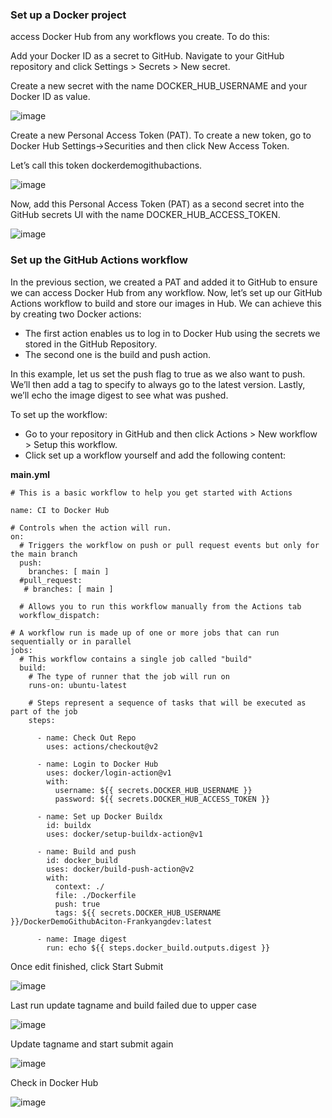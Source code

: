 
### Set up a Docker project ###

access Docker Hub from any workflows you create. To do this:

Add your Docker ID as a secret to GitHub. Navigate to your GitHub repository and click Settings > Secrets > New secret.

Create a new secret with the name DOCKER_HUB_USERNAME and your Docker ID as value.

![image](https://user-images.githubusercontent.com/39177230/115870296-a3206100-a471-11eb-85f9-c5a9a5809d94.png)

Create a new Personal Access Token (PAT). To create a new token, go to Docker Hub Settings->Securities and then click New Access Token.

Let’s call this token dockerdemogithubactions.

![image](https://user-images.githubusercontent.com/39177230/115870951-85073080-a472-11eb-96c3-dc422e0f078e.png)

Now, add this Personal Access Token (PAT) as a second secret into the GitHub secrets UI with the name DOCKER_HUB_ACCESS_TOKEN.

![image](https://user-images.githubusercontent.com/39177230/115871229-dc0d0580-a472-11eb-818c-95e9a1f5b711.png)

### Set up the GitHub Actions workflow ###

In the previous section, we created a PAT and added it to GitHub to ensure we can access Docker Hub from any workflow. Now, let’s set up our GitHub Actions workflow to build and store our images in Hub. We can achieve this by creating two Docker actions:

* The first action enables us to log in to Docker Hub using the secrets we stored in the GitHub Repository.
* The second one is the build and push action.

In this example, let us set the push flag to true as we also want to push. We’ll then add a tag to specify to always go to the latest version. Lastly, we’ll echo the image digest to see what was pushed.

To set up the workflow:

* Go to your repository in GitHub and then click Actions > New workflow > Setup this workflow.
* Click set up a workflow yourself and add the following content:

**main.yml**

```
# This is a basic workflow to help you get started with Actions

name: CI to Docker Hub

# Controls when the action will run. 
on:
  # Triggers the workflow on push or pull request events but only for the main branch
  push:
    branches: [ main ]
  #pull_request:
   # branches: [ main ]

  # Allows you to run this workflow manually from the Actions tab
  workflow_dispatch:

# A workflow run is made up of one or more jobs that can run sequentially or in parallel
jobs:
  # This workflow contains a single job called "build"
  build:
    # The type of runner that the job will run on
    runs-on: ubuntu-latest

    # Steps represent a sequence of tasks that will be executed as part of the job
    steps:
    
      - name: Check Out Repo 
        uses: actions/checkout@v2

      - name: Login to Docker Hub
        uses: docker/login-action@v1
        with:
          username: ${{ secrets.DOCKER_HUB_USERNAME }}
          password: ${{ secrets.DOCKER_HUB_ACCESS_TOKEN }}

      - name: Set up Docker Buildx
        id: buildx
        uses: docker/setup-buildx-action@v1

      - name: Build and push
        id: docker_build
        uses: docker/build-push-action@v2
        with:
          context: ./
          file: ./Dockerfile
          push: true
          tags: ${{ secrets.DOCKER_HUB_USERNAME }}/DockerDemoGithubAciton-Frankyangdev:latest

      - name: Image digest
        run: echo ${{ steps.docker_build.outputs.digest }}
```        

Once edit finished, click Start Submit

![image](https://user-images.githubusercontent.com/39177230/115876420-dfa38b00-a478-11eb-9ccb-fcb28ae9dac3.png)

Last run update tagname and build failed due to upper case

![image](https://user-images.githubusercontent.com/39177230/115876250-a5d28480-a478-11eb-8864-47538024ae67.png)

Update tagname and start submit again

![image](https://user-images.githubusercontent.com/39177230/115875899-48d6ce80-a478-11eb-8edf-a557c838fe6a.png)

Check in Docker Hub

![image](https://user-images.githubusercontent.com/39177230/115875989-5e4bf880-a478-11eb-8dba-10ebc5a253d8.png)





